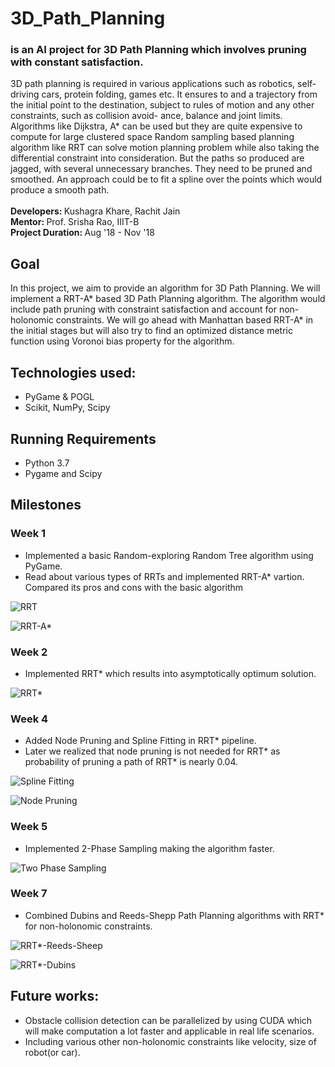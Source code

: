 # 3D_Path_Planning
### is an AI project for 3D Path Planning which involves pruning with constant satisfaction.
3D path planning is required in various applications such as robotics, self-driving cars,
protein folding, games etc. It ensures to and a trajectory from the initial point to the
destination, subject to rules of motion and any other constraints, such as collision avoid-
ance, balance and joint limits.<br>
Algorithms like Dijkstra, A* can be used but they are quite expensive to compute for
large clustered space Random sampling based planning algorithm like RRT can solve
motion planning problem while also taking the differential constraint into consideration.
But the paths so produced are jagged, with several unnecessary branches. They need
to be pruned and smoothed. An approach could be to fit a spline over the points which
would produce a smooth path.<br>
<br>
<b> Developers: </b> Kushagra Khare, Rachit Jain <br>
<b> Mentor: </b> Prof. Srisha Rao, IIIT-B <br>
<b> Project Duration: </b> Aug '18 - Nov '18 <br>

## Goal
In this project, we aim to provide an algorithm for 3D Path Planning. We will implement a 
RRT-A* based 3D Path Planning algorithm. The algorithm would include path pruning with 
constraint satisfaction and account for non-holonomic constraints. We will go ahead with 
Manhattan based RRT-A* in the initial stages but will also try to find an optimized distance 
metric function using Voronoi bias property for the algorithm.

## Technologies used:
<ul>
<li>PyGame & POGL</li>
<li>Scikit, NumPy, Scipy</li>
</ul>

## Running Requirements
<ul>
<li> Python 3.7</li>
<li> Pygame and Scipy </li>
</ul>

## Milestones
### Week 1
<ul>
<li>Implemented a basic Random-exploring Random Tree algorithm using PyGame.</li>
<li>Read about various types of RRTs and implemented RRT-A* vartion. Compared its pros and 
cons with the basic algorithm</li>
</ul>

![RRT](Screenshots/RRT.JPG)

![RRT-A*](Screenshots/RRT-A_Star.JPG)

### Week 2
<ul>
<li>Implemented RRT* which results into asymptotically optimum solution.</li>
</ul>

![RRT*](Screenshots/RRT-star_2.JPG)

### Week 4
<ul>
<li>Added Node Pruning and Spline Fitting in RRT* pipeline.</li>
<li>Later we realized that node pruning is not needed for RRT* as probability of pruning a path of RRT* is nearly 0.04.</li>
</ul>

![Spline Fitting](Screenshots/RRT-star_SplineFitting.JPG)

![Node Pruning](Screenshots/RRT-star_SplineFitting_NodePruning.JPG)

### Week 5
<ul>
<li>Implemented 2-Phase Sampling making the algorithm faster.</li>
</ul>

![Two Phase Sampling](Screenshots/RRT-star_SplineFitting_TwoPhaseSampling.JPG)

### Week 7
<ul>
<li>Combined Dubins and Reeds-Shepp Path Planning algorithms with RRT* for non-holonomic constraints.</li>
</ul>

![RRT*-Reeds-Sheep](Screenshots/RRT-star_ReedsSheepPlanning.JPG)

![RRT*-Dubins](Screenshots/RRT-star_DubinsPathPlanning.JPG)

## Future works:
<ul>
<li>Obstacle collision detection can be parallelized by using CUDA which will make computation a lot faster and applicable in real life scenarios.
<li>Including various other non-holonomic constraints like velocity, size of robot(or car).
</ul> 
